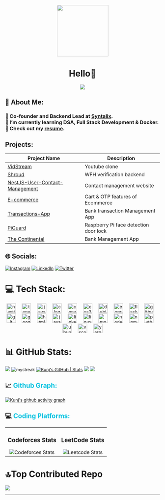 <div align="center">
  <img height="167" src="https://kunj1.github.io/Resume/Banner.png"  />
</div>
<p><h1 align="center" style="text-decoration: none; cursor: none;">Hello👋<br/></h1>
<p align="center">
  <a href="https://github.com/DenverCoder1/readme-typing-svg"><img src="https://readme-typing-svg.herokuapp.com?font=Time+New+Roman&color=%23C8BE25&size=25&center=true&vCenter=true&width=600&height=100&lines=MERN+Backend+Developer;Pre+Final+Year+CSE+Undergrad;"></a>
</p>

## 💫 About Me:
### 🔭 Co-founder and Backend Lead at [Syntalix](https://www.syntalixai.in/).<br> 🌱 I’m currently learning DSA, Full Stack Development & Docker. <br> 📄 Check out my [resume](https://kunj1.github.io/Resume/Resume.pdf).

## Projects:
| Project Name                                               | Description                  |
| ---------------------------------------------------------- | ---------------------------- |
| [VidStream](https://github.com/Kunj1/Youtube-clone)      | Youtube clone    |
| [Shroud ](https://github.com/Kunj1/Shroud/tree/main)  | WFH verification backend |
| [NestJS-User-Contact-Management](https://github.com/Kunj1/NestJS-User-Contact-Management)               | Contact management website          |
| [E-commerce](https://github.com/Kunj1/Ecommerce)      | Cart & OTP features of Ecommerce    |
| [Transactions-App](https://github.com/Kunj1/Transactions-App)     | Bank transaction Management App  |
| [PiGuard](https://github.com/Kunj1/RaspberryPi)    | Raspberry Pi face detection door lock     |
| [The Continental](https://github.com/Kunj1/CompProject)     | Bank Management App  |




## 🌐 Socials:
[![Instagram](https://img.shields.io/badge/Instagram-%23E4405F.svg?logo=Instagram&logoColor=white)](https://instagram.com/_kunj_gupta) [![LinkedIn](https://img.shields.io/badge/LinkedIn-%230077B5.svg?logo=linkedin&logoColor=white)](https://www.linkedin.com/in/kunj-gupta-880365248/) [![Twitter](https://img.shields.io/badge/Twitter-%231DA1F2.svg?logo=Twitter&logoColor=white)](https://x.com/KunjGup50685588)


# 💻 Tech Stack:

<div align="center">
  <img src="https://img.shields.io/badge/Nest.js-000000?logo=nextdotjs&logoColor=white&style=for-the-badge" height="30" alt="nestjs logo"  />
  <img width="12" />
  <img src="https://img.shields.io/badge/TypeScript-3178C6?logo=typescript&logoColor=white&style=for-the-badge" height="30" alt="typescript logo"  />
  <img width="12" />
  <img src="https://img.shields.io/badge/JavaScript-F7DF1E?logo=javascript&logoColor=black&style=for-the-badge" height="30" alt="javascript logo"  />
  <img width="12" />
  <img src="https://img.shields.io/badge/C-A8B9CC?logo=c&logoColor=black&style=for-the-badge" height="30" alt="c logo"  />
  <img width="12" />
  <img src="https://img.shields.io/badge/Canva-00C4CC?logo=canva&logoColor=black&style=for-the-badge" height="30" alt="canva logo"  />
  <img width="12" />
  <img src="https://img.shields.io/badge/CSS3-1572B6?logo=css3&logoColor=white&style=for-the-badge" height="30" alt="css3 logo"  />
  <img width="12" />
  <img src="https://img.shields.io/badge/Debian-A81D33?logo=debian&logoColor=white&style=for-the-badge" height="30" alt="debian logo"  />
  <img width="12" />
  <img src="https://img.shields.io/badge/Express-000000?logo=express&logoColor=white&style=for-the-badge" height="30" alt="express logo"  />
  <img width="12" />
  <img src="https://img.shields.io/badge/Flask-000000?logo=flask&logoColor=white&style=for-the-badge" height="30" alt="flask logo"  />
  <img width="12" />
  <img src="https://img.shields.io/badge/GitHub-181717?logo=github&logoColor=white&style=for-the-badge" height="30" alt="github logo"  />
  <img width="12" />
  <img src="https://img.shields.io/badge/Git-F05032?logo=git&logoColor=white&style=for-the-badge" height="30" alt="git logo"  />
  <img width="12" />
  <img src="https://img.shields.io/badge/Google Cloud-4285F4?logo=googlecloud&logoColor=white&style=for-the-badge" height="30" alt="googlecloud logo"  />
  <img width="12" />
  <img src="https://img.shields.io/badge/HTML5-E34F26?logo=html5&logoColor=white&style=for-the-badge" height="30" alt="html5 logo"  />
  <img width="12" />
  <img src="https://cdn.jsdelivr.net/gh/devicons/devicon/icons/java/java-original-wordmark.svg" height="30" alt="java logo"  />
  <img width="12" />
  <img src="https://img.shields.io/badge/LinkedIn-0A66C2?logo=linkedin&logoColor=white&style=for-the-badge" height="30" alt="linkedin logo"  />
  <img width="12" />
  <img src="https://img.shields.io/badge/Linux-FCC624?logo=linux&logoColor=black&style=for-the-badge" height="30" alt="linux logo"  />
  <img width="12" />
  <img src="https://img.shields.io/badge/MongoDB-47A248?logo=mongodb&logoColor=white&style=for-the-badge" height="30" alt="mongodb logo"  />
  <img width="12" />
  <img src="https://img.shields.io/badge/Node.js-339933?logo=nodedotjs&logoColor=white&style=for-the-badge" height="30" alt="nodejs logo"  />
  <img width="12" />
  <img src="https://img.shields.io/badge/npm-CB3837?logo=npm&logoColor=white&style=for-the-badge" height="30" alt="npm logo"  />
  <img width="12" />
  <img src="https://img.shields.io/badge/Python-3776AB?logo=python&logoColor=white&style=for-the-badge" height="30" alt="python logo"  />
  <img width="12" />
  <img src="https://img.shields.io/badge/Ubuntu-E95420?logo=ubuntu&logoColor=white&style=for-the-badge" height="30" alt="ubuntu logo"  />
  <img width="12" />
  <img src="https://img.shields.io/badge/Visual Studio Code-007ACC?logo=visualstudiocode&logoColor=white&style=for-the-badge" height="30" alt="vscode logo"  />
  <img width="12" />
  <img src="https://img.shields.io/badge/Yarn-2C8EBB?logo=yarn&logoColor=white&style=for-the-badge" height="30" alt="yarn logo"  />
</div>


###
# 📊 GitHub Stats:
![](https://github-readme-stats.vercel.app/api?username=Kunj1&theme=merko&hide_border=false&include_all_commits=true&count_private=true)
<img src="https://github-readme-streak-stats.herokuapp.com/?user=kunj1&theme=tokyonight" alt="mystreak"/>
[![Kunj's GitHub | Stats](https://stats.quine.sh/kunj1/github?theme=dark)](https://quine.sh?utm_source=widgets&utm_campaign=kunj1)
![](https://github-readme-streak-stats.herokuapp.com/?username=Kunj1&theme=merko&hide_border=false)
![](https://github-readme-stats.vercel.app/api/top-langs/?username=Kunj1&theme=merko&hide_border=false&include_all_commits=true&count_private=true&layout=compact)


<p><h2 style="text-decoration: none; cursor: none;">📈  <span style="color: #00c2e0">Github Graph:</span></h2></p>

[![Kunj's github activity graph](https://github-readme-activity-graph.vercel.app/graph?username=Kunj1&bg_color=02011e&color=ffffff&line=37ff00&point=ffffff&area=true&hide_border=true)](https://github.com/ashutosh00710/github-readme-activity-graph)


<p><h2 style="text-decoration: none; cursor: none;">💻  <span style="color: #00c2e0">Coding Platforms:</span></h2></p>

<div align="center">
  <table>
    <tr>
      <td align="center">
        <h3>Codeforces Stats</h3>
        <img src="https://codeforces-readme-stats.vercel.app/api/card?username=bigoptimizer" alt="Codeforces Stats">
      </td>
      <td align="center">
        <h3>LeetCode Stats</h3>
        <img src="https://leetcard.jacoblin.cool/bigoptimizer?theme=dark&font=montserrat&radius=6" alt="Leetcode Stats">
      </td>
    </tr>
  </table>
</div>



### 
# 🔝Top Contributed Repo
![](https://github-contributor-stats.vercel.app/api?username=Kunj1&limit=5&theme=tokyonight&combine_all_yearly_contributions=true)


---
